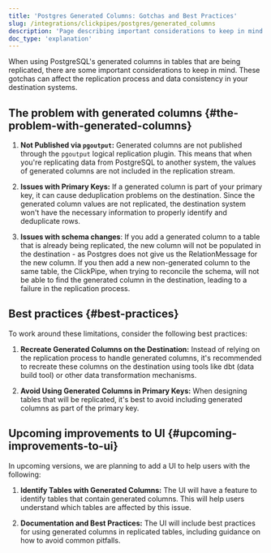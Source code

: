 ```yaml
---
title: 'Postgres Generated Columns: Gotchas and Best Practices'
slug: /integrations/clickpipes/postgres/generated_columns
description: 'Page describing important considerations to keep in mind when using PostgreSQL generated columns in tables that are being replicated'
doc_type: 'explanation'
---
```


When using PostgreSQL's generated columns in tables that are being replicated, there are some important considerations to keep in mind. These gotchas can affect the replication process and data consistency in your destination systems.

## The problem with generated columns {#the-problem-with-generated-columns}

1. **Not Published via `pgoutput`:** Generated columns are not published through the `pgoutput` logical replication plugin. This means that when you're replicating data from PostgreSQL to another system, the values of generated columns are not included in the replication stream.

2. **Issues with Primary Keys:** If a generated column is part of your primary key, it can cause deduplication problems on the destination. Since the generated column values are not replicated, the destination system won't have the necessary information to properly identify and deduplicate rows.

3. **Issues with schema changes**: If you add a generated column to a table that is already being replicated, the new column will not be populated in the destination - as Postgres does not give us the RelationMessage for the new column. If you then add a new non-generated column to the same table, the ClickPipe, when trying to reconcile the schema, will not be able to find the generated column in the destination, leading to a failure in the replication process.

## Best practices {#best-practices}

To work around these limitations, consider the following best practices:

1. **Recreate Generated Columns on the Destination:** Instead of relying on the replication process to handle generated columns, it's recommended to recreate these columns on the destination using tools like dbt (data build tool) or other data transformation mechanisms.

2. **Avoid Using Generated Columns in Primary Keys:** When designing tables that will be replicated, it's best to avoid including generated columns as part of the primary key.

## Upcoming improvements to UI {#upcoming-improvements-to-ui}

In upcoming versions, we are planning to add a UI to help users with the following:

1. **Identify Tables with Generated Columns:** The UI will have a feature to identify tables that contain generated columns. This will help users understand which tables are affected by this issue.

2. **Documentation and Best Practices:** The UI will include best practices for using generated columns in replicated tables, including guidance on how to avoid common pitfalls.
